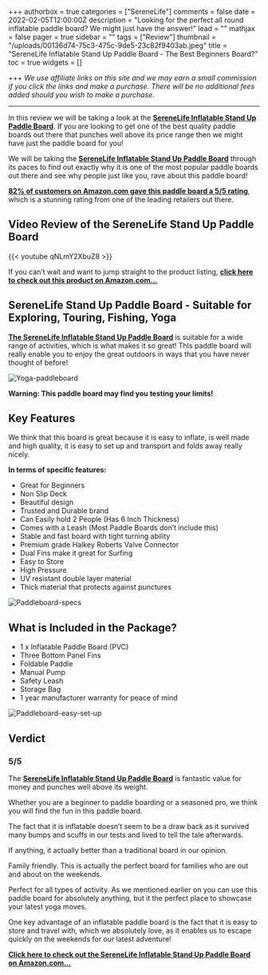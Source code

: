 +++
authorbox = true
categories = ["SereneLife"]
comments = false
date = 2022-02-05T12:00:00Z
description = "Looking for the perfect all round inflatable paddle board?  We might just have the answer!"
lead = ""
mathjax = false
pager = true
sidebar = ""
tags = ["Review"]
thumbnail = "/uploads/00136d74-75c3-475c-9de5-23c82f9403ab.jpeg"
title = "SereneLife Inflatable Stand Up Paddle Board - The Best Beginners Board?"
toc = true
widgets = []

+++
_We use affiliate links on this site and we may earn a small commission if you click the links and make a purchase. There will be no additional fees added should you wish to make a purchase._

***

In this review we will be taking a look at the [**SereneLife Inflatable Stand Up Paddle Board**](https://www.amazon.com/gp/product/B0728DF739/ref=as_li_tl?ie=UTF8&tag=paddleboardmaster-20&camp=1789&creative=9325&linkCode=as2&creativeASIN=B0728DF739&linkId=318ba788575a83687beb3c7c173a0758).  If you are looking to get one of the best quality paddle boards out there that punches well above its price range then we might have just the paddle board for you!

We will be taking the [**SereneLife Inflatable Stand Up Paddle Board**](https://www.amazon.com/gp/product/B0728DF739/ref=as_li_tl?ie=UTF8&tag=paddleboardmaster-20&camp=1789&creative=9325&linkCode=as2&creativeASIN=B0728DF739&linkId=318ba788575a83687beb3c7c173a0758) through its paces to find out exactly why it is one of the most popular paddle boards out there and see why people just like you, rave about this paddle board!

[**82% of customers on Amazon.com gave this paddle board a 5/5 rating**](https://www.amazon.com/gp/product/B0728DF739/ref=as_li_tl?ie=UTF8&tag=paddleboardmaster-20&camp=1789&creative=9325&linkCode=as2&creativeASIN=B0728DF739&linkId=318ba788575a83687beb3c7c173a0758), which is a stunning rating from one of the leading retailers out there.

## Video Review of the SereneLife Stand Up Paddle Board

{{< youtube qNLmY2XbuZ8 >}}

If you can’t wait and want to jump straight to the product listing, [**click here to check out this product on Amazon.com…**](https://www.amazon.com/gp/product/B0728DF739/ref=as_li_tl?ie=UTF8&tag=paddleboardmaster-20&camp=1789&creative=9325&linkCode=as2&creativeASIN=B0728DF739&linkId=318ba788575a83687beb3c7c173a0758)

## SereneLife Stand Up Paddle Board - Suitable for Exploring, Touring, Fishing, Yoga

[**The SereneLife Inflatable Stand Up Paddle Board**](https://www.amazon.com/gp/product/B0728DF739/ref=as_li_tl?ie=UTF8&tag=paddleboardmaster-20&camp=1789&creative=9325&linkCode=as2&creativeASIN=B0728DF739&linkId=318ba788575a83687beb3c7c173a0758) is suitable for a wide range of activities, which is what makes it so great!  ThIs paddle board will really enable you to enjoy the great outdoors in ways that you have never thought of before!

![Yoga-paddleboard](/uploads/1bcf847d-896b-456d-8c8d-70151741c862.jpeg "Yoga-paddleboard")

**Warning: This paddle board may find you testing your limits!**

## Key Features

We think that this board is great because it is easy to inflate, is well made and high quality, it is easy to set up and transport and folds away really nicely.

**In terms of specific features:**

* Great for Beginners
* Non Slip Deck
* Beautiful design
* Trusted and Durable brand
* Can Easily hold 2 People (Has 6 Inch Thickness)
* Comes with a Leash (Most Paddle Boards don’t include this)
* Stable and fast board with tight turning ability
* Premium grade Halkey Roberts Valve Connector
* Dual Fins make it great for Surfing
* Easy to Store
* High Pressure
* UV resistant double layer material
* Thick material that protects against punctures

![Paddleboard-specs](/uploads/04a245e6-d9dd-44cd-9258-8dd5560a64f2.jpeg "Paddleboard-specs")

## What is Included in the Package?

* 1 x Inflatable Paddle Board (PVC)
* Three Bottom Panel Fins
* Foldable Paddle
* Manual Pump
* Safety Leash
* Storage Bag
* 1 year manufacturer warranty for peace of mind

![Paddleboard-easy-set-up](/uploads/9be5983a-1631-4413-8b6e-45255ddb49ee.jpeg "Paddleboard-easy-set-up")

## Verdict

### 5/5

The [**SereneLife Inflatable Stand Up Paddle Board**](https://www.amazon.com/gp/product/B0728DF739/ref=as_li_tl?ie=UTF8&tag=paddleboardmaster-20&camp=1789&creative=9325&linkCode=as2&creativeASIN=B0728DF739&linkId=318ba788575a83687beb3c7c173a0758) is fantastic value for money and punches well above its weight.

Whether you are a beginner to paddle boarding or a seasoned pro, we think you will find the fun in this paddle board.

The fact that it is inflatable doesn’t seem to be a draw back as it survived many bumps and scuffs in our tests and lived to tell the tale afterwards.

If anything, it actually better than a traditional board in our opinion.

Family friendly.  This is actually the perfect board for families who are out and about on the weekends.

Perfect for all types of activity.  As we mentioned earlier on you can use this paddle board for absolutely anything, but it the perfect place to showcase your latest yoga moves.

One key advantage of an inflatable paddle board is the fact that it is easy to store and travel with, which we absolutely love, as it enables us to escape quickly on the weekends for our latest adventure!

[**Click here to check out the SereneLife Inflatable Stand Up Paddle Board on Amazon.com…**](https://www.amazon.com/gp/product/B0728DF739/ref=as_li_tl?ie=UTF8&tag=paddleboardmaster-20&camp=1789&creative=9325&linkCode=as2&creativeASIN=B0728DF739&linkId=318ba788575a83687beb3c7c173a0758)